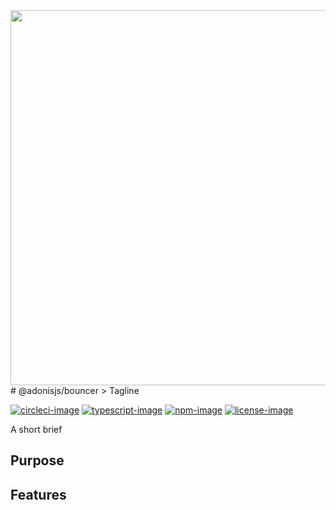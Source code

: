 <div align="center"><img src="https://res.cloudinary.com/adonisjs/image/upload/q_100/v1564392111/adonis-banner_o9lunk.png" width="600px"></div>
# @adonisjs/bouncer
> Tagline

[![circleci-image]][circleci-url] [![typescript-image]][typescript-url] [![npm-image]][npm-url] [![license-image]][license-url]

A short brief

<!-- START doctoc generated TOC please keep comment here to allow auto update -->
<!-- DON'T EDIT THIS SECTION, INSTEAD RE-RUN doctoc TO UPDATE -->

<!-- END doctoc generated TOC please keep comment here to allow auto update -->

## Purpose

## Features

[circleci-image]: https://img.shields.io/circleci/project/github/null/null/master.svg?style=for-the-badge&logo=circleci
[circleci-url]: https://circleci.com/gh/null/null "circleci"

[typescript-image]: https://img.shields.io/badge/Typescript-294E80.svg?style=for-the-badge&logo=typescript
[typescript-url]:  "typescript"

[npm-image]: https://img.shields.io/npm/v/@adonisjs/bouncer.svg?style=for-the-badge&logo=npm
[npm-url]: https://npmjs.org/package/@adonisjs/bouncer "npm"

[license-image]: https://img.shields.io/npm/l/@adonisjs/bouncer?color=blueviolet&style=for-the-badge
[license-url]: LICENSE.md "license"
